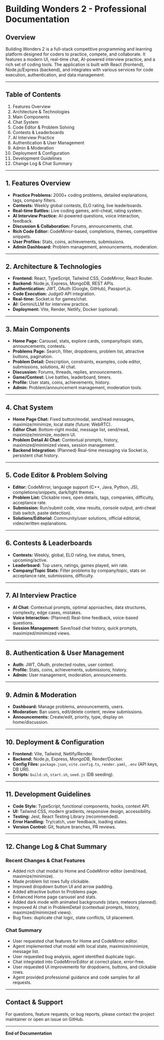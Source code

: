 # Building Wonders 2 - Professional Documentation

## Overview
Building Wonders 2 is a full-stack competitive programming and learning platform designed for coders to practice, compete, and collaborate. It features a modern UI, real-time chat, AI-powered interview practice, and a rich set of coding tools. The application is built with React (frontend), Node.js/Express (backend), and integrates with various services for code execution, authentication, and data management.

---

## Table of Contents
1. Features Overview
2. Architecture & Technologies
3. Main Components
4. Chat System
5. Code Editor & Problem Solving
6. Contests & Leaderboards
7. AI Interview Practice
8. Authentication & User Management
9. Admin & Moderation
10. Deployment & Configuration
11. Development Guidelines
12. Change Log & Chat Summary

---

## 1. Features Overview
- **Practice Problems:** 2000+ coding problems, detailed explanations, tags, company filters.
- **Contests:** Weekly global contests, ELO rating, live leaderboards.
- **Real-time Battles:** Live coding games, anti-cheat, rating system.
- **AI Interview Practice:** AI-powered questions, voice interaction, feedback.
- **Discussion & Collaboration:** Forums, announcements, chat.
- **Rich Code Editor:** CodeMirror-based, completions, themes, competitive snippets.
- **User Profiles:** Stats, coins, achievements, submissions.
- **Admin Dashboard:** Problem management, announcements, moderation.

---

## 2. Architecture & Technologies
- **Frontend:** React, TypeScript, Tailwind CSS, CodeMirror, React Router.
- **Backend:** Node.js, Express, MongoDB, REST APIs.
- **Authentication:** JWT, OAuth (Google, GitHub), Passport.js.
- **Code Execution:** Judge0 API integration.
- **Real-time:** Socket.io for games/chat.
- **AI:** Gemini/LLM for interview practice.
- **Deployment:** Vite, Render, Netlify, Docker (optional).

---

## 3. Main Components
- **Home Page:** Carousel, stats, explore cards, company/topic stats, announcements, contests.
- **Problems Page:** Search, filter, dropdowns, problem list, attractive buttons, pagination.
- **Problem Detail:** Description, constraints, examples, code editor, submissions, solutions, AI chat.
- **Discussion:** Forums, threads, replies, announcements.
- **Game/Contest:** Live battles, leaderboard, timers.
- **Profile:** User stats, coins, achievements, history.
- **Admin:** Problem/announcement management, moderation tools.

---

## 4. Chat System
- **Home Page Chat:** Fixed button/modal, send/read messages, maximize/minimize, local state (future: WebRTC).
- **Editor Chat:** Bottom-right modal, message list, send/read, maximize/minimize, modern UI.
- **Problem Detail AI Chat:** Contextual prompts, history, maximized/minimized views, session management.
- **Backend Integration:** (Planned) Real-time messaging via Socket.io, persistent chat history.

---

## 5. Code Editor & Problem Solving
- **Editor:** CodeMirror, language support (C++, Java, Python, JS), completions/snippets, dark/light themes.
- **Problem List:** Clickable rows, open details, tags, companies, difficulty, acceptance rate.
- **Submission:** Run/submit code, view results, console output, anti-cheat (tab switch, paste detection).
- **Solutions/Editorial:** Community/user solutions, official editorial, video/written explanations.

---

## 6. Contests & Leaderboards
- **Contests:** Weekly, global, ELO rating, live status, timers, upcoming/active.
- **Leaderboard:** Top users, ratings, games played, win rate.
- **Company/Topic Stats:** Filter problems by company/topic, stats on acceptance rate, submissions, difficulty.

---

## 7. AI Interview Practice
- **AI Chat:** Contextual prompts, optimal approaches, data structures, complexity, edge cases, mistakes.
- **Voice Interaction:** (Planned) Real-time feedback, voice-based questions.
- **Session Management:** Save/load chat history, quick prompts, maximized/minimized views.

---

## 8. Authentication & User Management
- **Auth:** JWT, OAuth, protected routes, user context.
- **Profile:** Stats, coins, achievements, submissions, history.
- **Admin:** User management, moderation, announcements.

---

## 9. Admin & Moderation
- **Dashboard:** Manage problems, announcements, users.
- **Moderation:** Ban users, edit/delete content, review submissions.
- **Announcements:** Create/edit, priority, type, display on home/discussion.

---

## 10. Deployment & Configuration
- **Frontend:** Vite, Tailwind, Netlify/Render.
- **Backend:** Node.js, Express, MongoDB, Render/Docker.
- **Config Files:** `package.json`, `vite.config.ts`, `render.yaml`, `.env` (API keys, DB URI).
- **Scripts:** `build.sh`, `start.sh`, `seed.js` (DB seeding).

---

## 11. Development Guidelines
- **Code Style:** TypeScript, functional components, hooks, context API.
- **UI:** Tailwind CSS, modern gradients, responsive design, accessibility.
- **Testing:** Jest, React Testing Library (recommended).
- **Error Handling:** Try/catch, user feedback, loading states.
- **Version Control:** Git, feature branches, PR reviews.

---

## 12. Change Log & Chat Summary
### Recent Changes & Chat Features
- Added rich chat modal to Home and CodeMirror editor (send/read, maximize/minimize).
- Made problem list rows fully clickable.
- Improved dropdown button UI and arrow padding.
- Added attractive button to Problems page.
- Enhanced Home page carousel and stats.
- Added dark mode with animated backgrounds (stars, meteors planned).
- Improved AI chat in ProblemDetail (contextual prompts, history, maximized/minimized views).
- Bug fixes: duplicate chat logic, state conflicts, UI placement.

### Chat Summary
- User requested chat features for Home and CodeMirror editor.
- Agent implemented chat modal with local state, maximize/minimize, message list.
- User requested bug analysis, agent identified duplicate logic.
- Chat integrated into CodeMirrorEditor at correct place, error-free.
- User requested UI improvements for dropdowns, buttons, and clickable rows.
- Agent provided professional guidance and code samples for all requests.

---

## Contact & Support
For questions, feature requests, or bug reports, please contact the project maintainer or open an issue on GitHub.

---

**End of Documentation**
